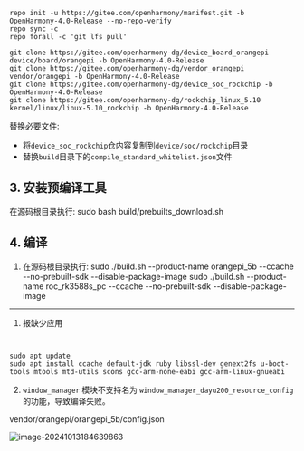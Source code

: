 ```
repo init -u https://gitee.com/openharmony/manifest.git -b OpenHarmony-4.0-Release --no-repo-verify
repo sync -c
repo forall -c 'git lfs pull'
```



```
git clone https://gitee.com/openharmony-dg/device_board_orangepi device/board/orangepi -b OpenHarmony-4.0-Release
git clone https://gitee.com/openharmony-dg/vendor_orangepi vendor/orangepi -b OpenHarmony-4.0-Release
git clone https://gitee.com/openharmony-dg/device_soc_rockchip -b OpenHarmony-4.0-Release
git clone https://gitee.com/openharmony-dg/rockchip_linux_5.10 kernel/linux/linux-5.10_rockchip -b OpenHarmony-4.0-Release
```



替换必要文件:

- 将`device_soc_rockchip`仓内容复制到`device/soc/rockchip`目录
- 替换`build`目录下的`compile_standard_whitelist.json`文件

## 3. 安装预编译工具

在源码根目录执行:
sudo bash build/prebuilts_download.sh

## 4. 编译

1. 在源码根目录执行:
   sudo ./build.sh --product-name orangepi_5b --ccache --no-prebuilt-sdk --disable-package-image
   sudo ./build.sh --product-name roc_rk3588s_pc --ccache --no-prebuilt-sdk --disable-package-image

---



1. 报缺少应用

```


sudo apt update
sudo apt install ccache default-jdk ruby libssl-dev genext2fs u-boot-tools mtools mtd-utils scons gcc-arm-none-eabi gcc-arm-linux-gnueabi

```

2. `window_manager` 模块不支持名为 `window_manager_dayu200_resource_config` 的功能，导致编译失败。

vendor/orangepi/orangepi_5b/config.json

![image-20241013184639863](https://cdn.jsdelivr.net/gh/chaixiang2002/repo/picgo/img/202410131846980.png)